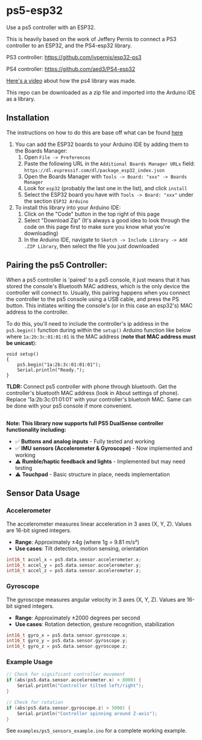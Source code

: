 # ps5-esp32
Use a ps5 controller with an ESP32.

This is heavily based on the work of Jeffery Pernis to connect a PS3 controller to an ESP32, and the PS4-esp32 library. 

PS3 controller: https://github.com/jvpernis/esp32-ps3

PS4 controller: https://github.com/aed3/PS4-esp32

[Here's a video](https://youtu.be/BmlKBs27pgE) about how the ps4 library was made.

This repo can be downloaded as a zip file and imported into the Arduino IDE as a library.

## Installation
The instructions on how to do this are base off what can be found [here](https://github.com/jvpernis/esp32-ps3/issues/3#issuecomment-517141523)
1. You can add the ESP32 boards to your Arduino IDE by adding them to the Boards Manager:
    1. Open `File -> Preferences`
    1. Paste the following URL in the `Additional Boards Manager URLs` field:
    `https://dl.espressif.com/dl/package_esp32_index.json`
    1. Open the Boards Manager with `Tools -> Board: "xxx" -> Boards Manager`
    1. Look for `esp32` (probably the last one in the list), and click `install`
    1. Select the ESP32 board you have with `Tools -> Board: "xxx"` under the section `ESP32 Arduino`
1. To install this library into your Arduino IDE:
    1. Click on the "Code" button in the top right of this page
    1. Select "Download Zip" (It's always a good idea to look through the code on this page first to make sure you know what you're downloading)
    1. In the Arduino IDE, navigate to `Sketch -> Include Library -> Add .ZIP Library`, then select the file you just downloaded


## Pairing the ps5 Controller:
When a ps5 controller is 'paired' to a ps5 console, it just means that it has stored the console's Bluetooth MAC address, which is the only device the controller will connect to. Usually, this pairing happens when you connect the controller to the ps5 console using a USB cable, and press the PS button. This initiates writing the console's (or in this case an esp32's) MAC address to the controller.

To do this, you'll need to include the controller's ip address in the ```ps5.begin()``` function during within the ```setup()``` Arduino function like below where ```1a:2b:3c:01:01:01``` is the MAC address (**note that MAC address must be unicast**):
```
void setup()
{
    ps5.begin("1a:2b:3c:01:01:01");
    Serial.println("Ready.");
}
```

**TLDR:** Connect ps5 controller with phone through bluetooth. Get the controller's bluetooth MAC address (look in About settings of phone). Replace '1a:2b:3c:01:01:01' with your controller's bluetooh MAC. Same can be done with your ps5 console if more convenient.
##
**Note: This library now supports full PS5 DualSense controller functionality including:**
- ✅ **Buttons and analog inputs** - Fully tested and working
- ✅ **IMU sensors (Accelerometer & Gyroscope)** - Now implemented and working
- ⚠️ **Rumble/haptic feedback and lights** - Implemented but may need testing
- ⚠️ **Touchpad** - Basic structure in place, needs implementation

## Sensor Data Usage

### Accelerometer
The accelerometer measures linear acceleration in 3 axes (X, Y, Z). Values are 16-bit signed integers.
- **Range**: Approximately ±4g (where 1g = 9.81 m/s²)
- **Use cases**: Tilt detection, motion sensing, orientation

```cpp
int16_t accel_x = ps5.data.sensor.accelerometer.x;
int16_t accel_y = ps5.data.sensor.accelerometer.y;
int16_t accel_z = ps5.data.sensor.accelerometer.z;
```

### Gyroscope
The gyroscope measures angular velocity in 3 axes (X, Y, Z). Values are 16-bit signed integers.
- **Range**: Approximately ±2000 degrees per second
- **Use cases**: Rotation detection, gesture recognition, stabilization

```cpp
int16_t gyro_x = ps5.data.sensor.gyroscope.x;
int16_t gyro_y = ps5.data.sensor.gyroscope.y;
int16_t gyro_z = ps5.data.sensor.gyroscope.z;
```

### Example Usage
```cpp
// Check for significant controller movement
if (abs(ps5.data.sensor.accelerometer.x) > 8000) {
    Serial.println("Controller tilted left/right");
}

// Check for rotation
if (abs(ps5.data.sensor.gyroscope.z) > 5000) {
    Serial.println("Controller spinning around Z-axis");
}
```

See `examples/ps5_sensors_example.ino` for a complete working example.
